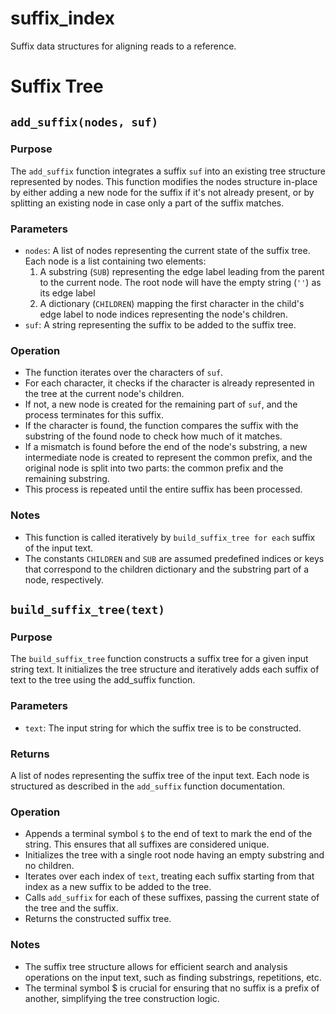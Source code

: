 # suffix_index
Suffix data structures for aligning reads to a reference.

# Suffix Tree

## `add_suffix(nodes, suf)`

### Purpose
The `add_suffix` function integrates a suffix `suf` into an existing tree structure represented by nodes. This function modifies the nodes structure in-place by either adding a new node for the suffix if it's not already present, or by splitting an existing node in case only a part of the suffix matches.

### Parameters
- `nodes`: A list of nodes representing the current state of the suffix tree. Each node is a list containing two elements:
  1.  A substring (`SUB`) representing the edge label leading from the parent to the current node. The root node will have the empty string (`''`) as its edge label
  2.  A dictionary (`CHILDREN`) mapping the first character in the child's edge label to node indices representing the node's children.
- `suf`: A string representing the suffix to be added to the suffix tree.

### Operation
- The function iterates over the characters of `suf`.
- For each character, it checks if the character is already represented in the tree at the current node's children.
- If not, a new node is created for the remaining part of `suf`, and the process terminates for this suffix.
- If the character is found, the function compares the suffix with the substring of the found node to check how much of it matches.
- If a mismatch is found before the end of the node's substring, a new intermediate node is created to represent the common prefix, and the original node is split into two parts: the common prefix and the remaining substring.
- This process is repeated until the entire suffix has been processed.

### Notes

- This function is called iteratively by `build_suffix_tree for each` suffix of the input text.
- The constants `CHILDREN` and `SUB` are assumed predefined indices or keys that correspond to the children dictionary and the substring part of a node, respectively. 

## `build_suffix_tree(text)`

### Purpose

The `build_suffix_tree` function constructs a suffix tree for a given input string text. It initializes the tree structure and iteratively adds each suffix of text to the tree using the add_suffix function.

### Parameters

- `text`: The input string for which the suffix tree is to be constructed.

### Returns

A list of nodes representing the suffix tree of the input text. Each node is structured as described in the `add_suffix` function documentation.

### Operation

- Appends a terminal symbol `$` to the end of text to mark the end of the string. This ensures that all suffixes are considered unique.
- Initializes the tree with a single root node having an empty substring and no children.
- Iterates over each index of `text`, treating each suffix starting from that index as a new suffix to be added to the tree.
- Calls `add_suffix` for each of these suffixes, passing the current state of the tree and the suffix.
- Returns the constructed suffix tree.

### Notes

- The suffix tree structure allows for efficient search and analysis operations on the input text, such as finding substrings, repetitions, etc.
- The terminal symbol $ is crucial for ensuring that no suffix is a prefix of another, simplifying the tree construction logic.
